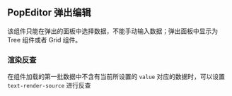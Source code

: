 <div class="demo-header">
<p class="overviewicon">
  <span class="wapi-tips-popeditor"/>
</p>

## PopEditor 弹出编辑

<nova-uxlink widget-name="Popeditor"></nova-uxlink>

该组件只能在弹出的面板中选择数据，不能手动输入数据；弹出面板中显示为 Tree 组件或者 Grid 组件。

</div>

### 渲染反查

在组件加载的第一批数据中不含有当前所设置的 `value` 对应的数据时，可以设置 `text-render-source` 进行反查

<nova-demo-view link="popeditor/render-text.vue"></nova-demo-view>

<br>

